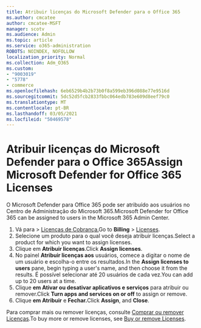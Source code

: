 ```yaml
---
title: Atribuir licenças do Microsoft Defender para o Office 365
ms.author: cmcatee
author: cmcatee-MSFT
manager: scotv
ms.audience: Admin
ms.topic: article
ms.service: o365-administration
ROBOTS: NOINDEX, NOFOLLOW
localization_priority: Normal
ms.collection: Adm_O365
ms.custom:
- "9003019"
- "5778"
- commerce
ms.openlocfilehash: 6eb6529b4b2b73b0f8a599eb396d088e77e9516d
ms.sourcegitcommit: 5dc52d5fcb2833fbbc064edb783e609d8eef79c0
ms.translationtype: MT
ms.contentlocale: pt-BR
ms.lasthandoff: 03/05/2021
ms.locfileid: "50469578"
---
```

# <a name="assign-microsoft-defender-for-office-365-licenses"></a><span data-ttu-id="83be4-102">Atribuir licenças do Microsoft Defender para o Office 365</span><span class="sxs-lookup"><span data-stu-id="83be4-102">Assign Microsoft Defender for Office 365 Licenses</span></span>

<span data-ttu-id="83be4-103">O Microsoft Defender para Office 365 pode ser atribuído aos usuários no Centro de Administração do Microsoft 365.</span><span class="sxs-lookup"><span data-stu-id="83be4-103">Microsoft Defender for Office 365 can be assigned to users in the Microsoft 365 Admin Center.</span></span>

1. <span data-ttu-id="83be4-104">Vá para  >  [Licenças de Cobrança.](https://go.microsoft.com/fwlink/p/?linkid=842264)</span><span class="sxs-lookup"><span data-stu-id="83be4-104">Go to **Billing** > [Licenses](https://go.microsoft.com/fwlink/p/?linkid=842264).</span></span>
2. <span data-ttu-id="83be4-105">Selecione um produto para o qual você deseja atribuir licenças.</span><span class="sxs-lookup"><span data-stu-id="83be4-105">Select a product for which you want to assign licenses.</span></span>
3. <span data-ttu-id="83be4-106">Clique em **Atribuir licenças**.</span><span class="sxs-lookup"><span data-stu-id="83be4-106">Click **Assign licenses**.</span></span>
4. <span data-ttu-id="83be4-107">No painel **Atribuir licenças aos**  usuários, comece a digitar o nome de um usuário e escolha-o entre os resultados.</span><span class="sxs-lookup"><span data-stu-id="83be4-107">In the **Assign licenses to users**  pane, begin typing a user's name, and then choose it from the results.</span></span> <span data-ttu-id="83be4-108">É possível selecionar até 20 usuários de cada vez.</span><span class="sxs-lookup"><span data-stu-id="83be4-108">You can add up to 20 users at a time.</span></span>
5. <span data-ttu-id="83be4-109">Clique **em Ativar ou desativar aplicativos e serviços**  para atribuir ou remover.</span><span class="sxs-lookup"><span data-stu-id="83be4-109">Click **Turn apps and services on or off**  to assign or remove.</span></span>
6. <span data-ttu-id="83be4-110">Clique **em Atribuir** e **Fechar.**</span><span class="sxs-lookup"><span data-stu-id="83be4-110">Click **Assign**, and  **Close**.</span></span>

<span data-ttu-id="83be4-111">Para comprar mais ou remover licenças, consulte [Comprar ou remover Licenças](https://docs.microsoft.com/microsoft-365/commerce/licenses/buy-licenses#buy-or-remove-licenses-for-your-business-subscription).</span><span class="sxs-lookup"><span data-stu-id="83be4-111">To buy more or remove licenses, see [Buy or remove Licenses](https://docs.microsoft.com/microsoft-365/commerce/licenses/buy-licenses#buy-or-remove-licenses-for-your-business-subscription).</span></span>